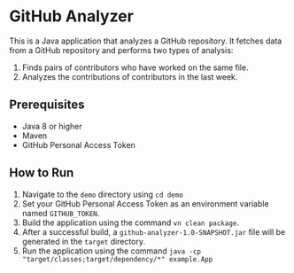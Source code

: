 # GitHub Analyzer

This is a Java application that analyzes a GitHub repository. It fetches data from a GitHub repository and performs two types of analysis:

1. Finds pairs of contributors who have worked on the same file.
2. Analyzes the contributions of contributors in the last week.

## Prerequisites

- Java 8 or higher
- Maven
- GitHub Personal Access Token

## How to Run

1. Navigate to the `demo` directory using  `cd demo`
2. Set your GitHub Personal Access Token as an environment variable named `GITHUB_TOKEN`.
3. Build the application using the command `vn clean package`.
4. After a successful build, a `github-analyzer-1.0-SNAPSHOT.jar` file will be generated in the `target` directory.
5. Run the application using the command `java -cp "target/classes;target/dependency/*" example.App`